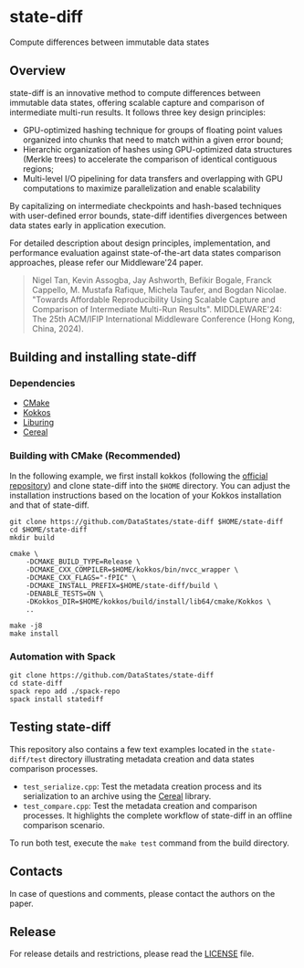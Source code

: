 # state-diff
Compute differences between immutable data states


## Overview

state-diff is an innovative method to compute differences between immutable data states, offering scalable capture and comparison of intermediate multi-run results. It follows three key design principles: 

* GPU-optimized hashing technique for groups of floating point values organized into chunks that need to match within a given error bound; 
* Hierarchic organization of hashes using GPU-optimized data structures (Merkle trees) to accelerate the comparison of identical contiguous regions; 
* Multi-level I/O pipelining for data transfers and overlapping with GPU computations to maximize parallelization and enable scalability  

By capitalizing on intermediate checkpoints and hash-based techniques with user-defined error bounds, state-diff identifies divergences between data states early in application execution.

For detailed description about design principles, implementation, and performance evaluation against state-of-the-art data states comparison approaches, please refer our Middleware'24 paper.
> Nigel Tan, Kevin Assogba, Jay Ashworth, Befikir Bogale, Franck Cappello, M. Mustafa Rafique, Michela Taufer, and Bogdan Nicolae. "Towards Affordable Reproducibility Using Scalable Capture and Comparison of Intermediate Multi-Run Results". MIDDLEWARE'24: The 25th ACM/IFIP International Middleware Conference (Hong Kong, China, 2024).

## Building and installing state-diff

### Dependencies

* [CMake](https://cmake.org/)
* [Kokkos](https://github.com/kokkos/kokkos)
* [Liburing](https://github.com/axboe/liburing)
* [Cereal](https://github.com/USCiLab/cereal)

### Building with CMake (Recommended)

In the following example, we first install kokkos (following the [official repository](https://github.com/kokkos/kokkos?tab=readme-ov-file#building-kokkos)) and clone state-diff into the `$HOME` directory. You can adjust the installation instructions based on the location of your Kokkos installation and that of state-diff.

```
git clone https://github.com/DataStates/state-diff $HOME/state-diff
cd $HOME/state-diff
mkdir build

cmake \
    -DCMAKE_BUILD_TYPE=Release \
    -DCMAKE_CXX_COMPILER=$HOME/kokkos/bin/nvcc_wrapper \
    -DCMAKE_CXX_FLAGS="-fPIC" \
    -DCMAKE_INSTALL_PREFIX=$HOME/state-diff/build \
    -DENABLE_TESTS=ON \
    -DKokkos_DIR=$HOME/kokkos/build/install/lib64/cmake/Kokkos \
    ..

make -j8
make install
```

### Automation with Spack

```
git clone https://github.com/DataStates/state-diff
cd state-diff
spack repo add ./spack-repo
spack install statediff
```

## Testing state-diff


This repository also contains a few text examples located in the `state-diff/test` directory illustrating metadata creation and data states comparison processes.

* `test_serialize.cpp`: Test the metadata creation process and its serialization to an archive using the [Cereal](https://github.com/USCiLab/cereal) library.
* `test_compare.cpp`: Test the metadata creation and comparison processes. It highlights the complete workflow of state-diff in an offline comparison scenario.

To run both test, execute the `make test` command from the build directory.

## Contacts

In case of questions and comments, please contact the authors on the paper.

## Release
For release details and restrictions, please read the [LICENSE](https://github.com/DataStates/state-diff/blob/main/LICENSE) file.